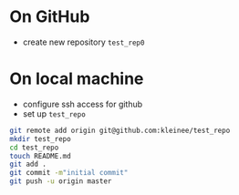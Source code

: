 # On GitHub
* create new repository ```test_rep0```

# On local machine
* configure ssh access for github
* set up ```test_repo```

```bash
git remote add origin git@github.com:kleinee/test_repo
mkdir test_repo
cd test_repo
touch README.md
git add .
git commit -m"initial commit"
git push -u origin master
```
